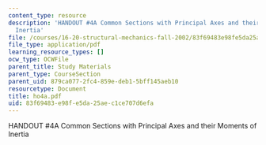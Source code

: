 ```yaml
---
content_type: resource
description: 'HANDOUT #4A Common Sections with Principal Axes and their Moments of
  Inertia'
file: /courses/16-20-structural-mechanics-fall-2002/83f69483e98fe5da25aec1ce707d6efa_ho4a.pdf
file_type: application/pdf
learning_resource_types: []
ocw_type: OCWFile
parent_title: Study Materials
parent_type: CourseSection
parent_uid: 879ca077-2fc4-859e-deb1-5bff145aeb10
resourcetype: Document
title: ho4a.pdf
uid: 83f69483-e98f-e5da-25ae-c1ce707d6efa
---
```

HANDOUT #4A Common Sections with Principal Axes and their Moments of Inertia

